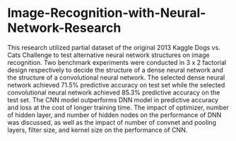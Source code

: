 # Image-Recognition-with-Neural-Network-Research
This research utilized partial dataset of the original 2013 Kaggle Dogs vs. Cats Challenge to test alternative neural network structures on image recognition. Two benchmark experiments were conducted in 3 x 2 factorial design respectively to decide the structure of a dense neural network and the structure of a convolutional neural network. The selected dense neural network achieved 71.5% predictive accuracy on test set while the selected convolutional neural network achieved 85.3% predictive accuracy on the test set. The CNN model outperforms DNN model in predictive accuracy and loss at the cost of longer training time. The impact of optimizer, number of hidden layer, and number of hidden nodes on the performance of DNN was discussed, as well as the impact of number of convnet and pooling layers, filter size, and kernel size on the performance of CNN.

